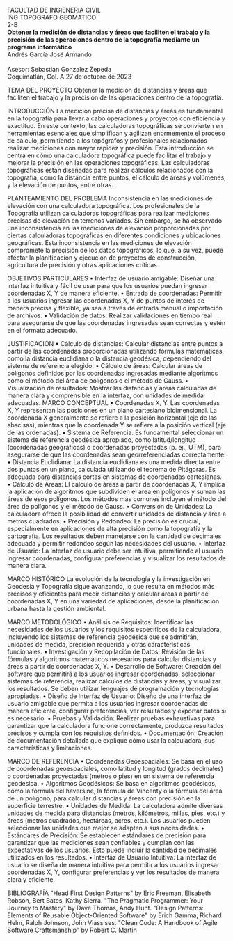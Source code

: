 FACULTAD DE INGIENERIA CIVIL
<br>ING TOPOGRAFO GEOMATICO
<br>2-B
<br>**Obtener la medición de distancias y áreas que faciliten el trabajo y la precisión de las operaciones dentro de la topografía mediante un programa informático**
<br>Andrés García José Armando  
<br>Asesor: Sebastian Gonzalez Zepeda
<br>Coquimatlán, Col. A 27 de octubre de 2023



TEMA DEL PROYECTO
Obtener la medición de distancias y áreas que faciliten el trabajo y la precisión de las operaciones dentro de la topografía.

INTRODUCCIÓN
La medición precisa de distancias y áreas es fundamental en la topografía para llevar a cabo operaciones y proyectos con eficiencia y exactitud. En este contexto, las calculadoras topográficas se convierten en herramientas esenciales que simplifican y agilizan enormemente el proceso de cálculo, permitiendo a los topógrafos y profesionales relacionados realizar mediciones con mayor rapidez y precisión. Esta introducción se centra en cómo una calculadora topográfica puede facilitar el trabajo y mejorar la precisión en las operaciones topográficas. Las calculadoras topográficas están diseñadas para realizar cálculos relacionados con la topografía, como la distancia entre puntos, el cálculo de áreas y volúmenes, y la elevación de puntos, entre otras.

PLANTEAMIENTO DEL PROBLEMA
Inconsistencia en las mediciones de elevación con una calculadora topográfica. Los profesionales de la Topografía utilizan calculadoras topográficas para realizar mediciones precisas de elevación en terrenos variados. Sin embargo, se ha observado una inconsistencia en las mediciones de elevación proporcionadas por ciertas calculadoras topográficas en diferentes condiciones y ubicaciones geográficas. Esta inconsistencia en las mediciones de elevación compromete la precisión de los datos topográficos, lo que, a su vez, puede afectar la planificación y ejecución de proyectos de construcción, agricultura de precisión y otras aplicaciones críticas.

OBJETIVOS PARTICULARES
•	Interfaz de usuario amigable: Diseñar una interfaz intuitiva y fácil de usar para que los usuarios puedan ingresar coordenadas X, Y de manera eficiente.
•	Entrada de coordenadas: Permitir a los usuarios ingresar las coordenadas X, Y de puntos de interés de manera precisa y flexible, ya sea a través de entrada manual o importación de archivos.
•	Validación de datos: Realizar validaciones en tiempo real para asegurarse de que las coordenadas ingresadas sean correctas y estén en el formato adecuado.


JUSTIFICACIÓN
•	Cálculo de distancias: Calcular distancias entre puntos a partir de las coordenadas proporcionadas utilizando fórmulas matemáticas, como la distancia euclidiana o la distancia geodésica, dependiendo del sistema de referencia elegido.
•	Cálculo de áreas: Calcular áreas de polígonos definidos por las coordenadas ingresadas mediante algoritmos como el método del área de polígonos o el método de Gauss.
•	Visualización de resultados: Mostrar las distancias y áreas calculadas de manera clara y comprensible en la interfaz, con unidades de medida adecuadas.
MARCO CONCEPTUAL
•	Coordenadas X, Y: Las coordenadas X, Y representan las posiciones en un plano cartesiano bidimensional. La coordenada X generalmente se refiere a la posición horizontal (eje de las abscisas), mientras que la coordenada Y se refiere a la posición vertical (eje de las ordenadas).
•	Sistema de Referencia: Es fundamental seleccionar un sistema de referencia geodésica apropiado, como latitud/longitud (coordenadas geográficas) o coordenadas proyectadas (p. ej., UTM), para asegurarse de que las coordenadas sean georreferenciadas correctamente.
•	Distancia Euclidiana: La distancia euclidiana es una medida directa entre dos puntos en un plano, calculada utilizando el teorema de Pitágoras. Es adecuada para distancias cortas en sistemas de coordenadas cartesianas.
•	Cálculo de Áreas: El cálculo de áreas a partir de coordenadas X, Y implica la aplicación de algoritmos que subdividen el área en polígonos y suman las áreas de esos polígonos. Los métodos más comunes incluyen el método del área de polígonos y el método de Gauss.
•	Conversión de Unidades: La calculadora ofrece la posibilidad de convertir unidades de distancia y área a metros cuadrados.
•	Precisión y Redondeo: La precisión es crucial, especialmente en aplicaciones de alta precisión como la topografía y la cartografía. Los resultados deben manejarse con la cantidad de decimales adecuada y permitir redondeo según las necesidades del usuario.
•	Interfaz de Usuario: La interfaz de usuario debe ser intuitiva, permitiendo al usuario ingresar coordenadas, configurar preferencias y visualizar los resultados de manera clara.

MARCO HISTÓRICO
La evolución de la tecnología y la investigación en Geodesia y Topografía sigue avanzando, lo que resulta en métodos más precisos y eficientes para medir distancias y calcular áreas a partir de coordenadas X, Y en una variedad de aplicaciones, desde la planificación urbana hasta la gestión ambiental.


MARCO METODOLÓGICO
•	Análisis de Requisitos: Identificar las necesidades de los usuarios y los requisitos específicos de la calculadora, incluyendo los sistemas de referencia geodésica que se admitirán, unidades de medida, precisión requerida y otras características funcionales.
•	Investigación y Recopilación de Datos: Revisión de las fórmulas y algoritmos matemáticos necesarios para calcular distancias y áreas a partir de coordenadas X, Y.
•	Desarrollo de Software: Creación del software que permitirá a los usuarios ingresar coordenadas, seleccionar sistemas de referencia, realizar cálculos de distancias y áreas, y visualizar los resultados. Se deben utilizar lenguajes de programación y tecnologías apropiadas.
•	Diseño de Interfaz de Usuario: Diseño de una interfaz de usuario amigable que permita a los usuarios ingresar coordenadas de manera eficiente, configurar preferencias, ver resultados y exportar datos si es necesario.
•	Pruebas y Validación: Realizar pruebas exhaustivas para garantizar que la calculadora funcione correctamente, produzca resultados precisos y cumpla con los requisitos definidos.
•	Documentación: Creación de documentación detallada que explique cómo usar la calculadora, sus características y limitaciones.


MARCO DE REFERENCIA
•	Coordenadas Geoespaciales: Se basa en el uso de coordenadas geoespaciales, como latitud y longitud (grados decimales) o coordenadas proyectadas (metros o pies) en un sistema de referencia geodésica.
•	Algoritmos Geodésicos: Se basa en algoritmos geodésicos, como la fórmula del haversine, la fórmula de Vincenty o la fórmula del área de un polígono, para calcular distancias y áreas con precisión en la superficie terrestre.
•	Unidades de Medida: La calculadora admite diversas unidades de medida para distancias (metros, kilómetros, millas, pies, etc.) y áreas (metros cuadrados, hectáreas, acres, etc.). Los usuarios pueden seleccionar las unidades que mejor se adapten a sus necesidades.
•	Estándares de Precisión: Se establecen estándares de precisión para garantizar que las mediciones sean confiables y cumplan con las expectativas de los usuarios. Esto puede incluir la cantidad de decimales utilizados en los resultados.
•	Interfaz de Usuario Intuitiva: La interfaz de usuario se diseña de manera intuitiva para permitir a los usuarios ingresar coordenadas X, Y, configurar preferencias y ver los resultados de manera clara y eficiente.



BIBLIOGRAFÍA
"Head First Design Patterns" by Eric Freeman, Elisabeth Robson, Bert Bates, Kathy Sierra.
"The Pragmatic Programmer: Your Journey to Mastery" by Dave Thomas, Andy Hunt.
"Design Patterns: Elements of Reusable Object-Oriented Software" by Erich Gamma, Richard Helm, Ralph Johnson, John Vlassises.
"Clean Code: A Handbook of Agile Software Craftsmanship" by Robert C. Martin
